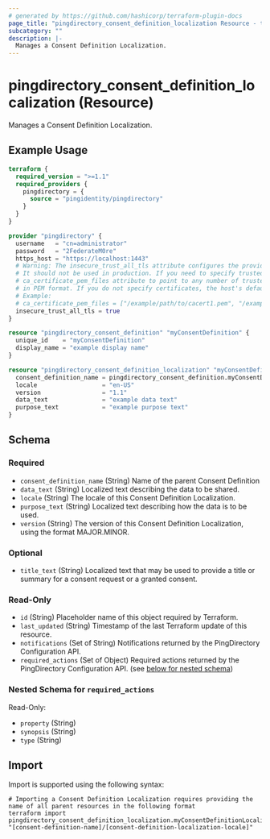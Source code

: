 ```yaml
---
# generated by https://github.com/hashicorp/terraform-plugin-docs
page_title: "pingdirectory_consent_definition_localization Resource - terraform-provider-pingdirectory"
subcategory: ""
description: |-
  Manages a Consent Definition Localization.
---
```


# pingdirectory_consent_definition_localization (Resource)

Manages a Consent Definition Localization.

## Example Usage

```terraform
terraform {
  required_version = ">=1.1"
  required_providers {
    pingdirectory = {
      source = "pingidentity/pingdirectory"
    }
  }
}

provider "pingdirectory" {
  username   = "cn=administrator"
  password   = "2FederateM0re"
  https_host = "https://localhost:1443"
  # Warning: The insecure_trust_all_tls attribute configures the provider to trust any certificate presented by the PingDirectory server.
  # It should not be used in production. If you need to specify trusted CA certificates, use the
  # ca_certificate_pem_files attribute to point to any number of trusted CA certificate files
  # in PEM format. If you do not specify certificates, the host's default root CA set will be used.
  # Example:
  # ca_certificate_pem_files = ["/example/path/to/cacert1.pem", "/example/path/to/cacert2.pem"]
  insecure_trust_all_tls = true
}

resource "pingdirectory_consent_definition" "myConsentDefinition" {
  unique_id    = "myConsentDefinition"
  display_name = "example display name"
}

resource "pingdirectory_consent_definition_localization" "myConsentDefinitionLocalization" {
  consent_definition_name = pingdirectory_consent_definition.myConsentDefinition.unique_id
  locale                  = "en-US"
  version                 = "1.1"
  data_text               = "example data text"
  purpose_text            = "example purpose text"
}
```

<!-- schema generated by tfplugindocs -->
## Schema

### Required

- `consent_definition_name` (String) Name of the parent Consent Definition
- `data_text` (String) Localized text describing the data to be shared.
- `locale` (String) The locale of this Consent Definition Localization.
- `purpose_text` (String) Localized text describing how the data is to be used.
- `version` (String) The version of this Consent Definition Localization, using the format MAJOR.MINOR.

### Optional

- `title_text` (String) Localized text that may be used to provide a title or summary for a consent request or a granted consent.

### Read-Only

- `id` (String) Placeholder name of this object required by Terraform.
- `last_updated` (String) Timestamp of the last Terraform update of this resource.
- `notifications` (Set of String) Notifications returned by the PingDirectory Configuration API.
- `required_actions` (Set of Object) Required actions returned by the PingDirectory Configuration API. (see [below for nested schema](#nestedatt--required_actions))

<a id="nestedatt--required_actions"></a>
### Nested Schema for `required_actions`

Read-Only:

- `property` (String)
- `synopsis` (String)
- `type` (String)

## Import

Import is supported using the following syntax:

```shell
# Importing a Consent Definition Localization requires providing the name of all parent resources in the following format
terraform import pingdirectory_consent_definition_localization.myConsentDefinitionLocalization "[consent-definition-name]/[consent-definition-localization-locale]"
```

